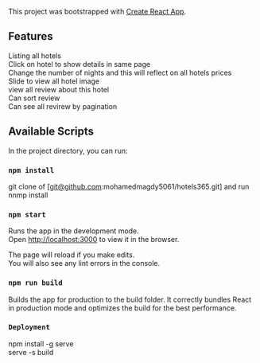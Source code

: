 This project was bootstrapped with [Create React App](https://github.com/facebook/create-react-app).

## Features
 Listing all hotels <br>
Click on hotel to show details in same page <br>
Change the number of nights and this will reflect on all hotels prices <br>
Slide to view all hotel image <br>
view all review about this hotel <br>
Can sort review <br>
Can see all revirew by pagination<br>

## Available Scripts

In the project directory, you can run:
### `npm install`
git clone of [git@github.com:mohamedmagdy5061/hotels365.git] and run nnmp install
<br>
### `npm start`

Runs the app in the development mode.<br>
Open [http://localhost:3000](http://localhost:3000) to view it in the browser.

The page will reload if you make edits.<br>
You will also see any lint errors in the console.
<br>

### `npm run build`
Builds the app for production to the build folder.
It correctly bundles React in production mode and optimizes the build for the best performance.

### `Deployment`
npm install -g serve <br>
serve -s build  
